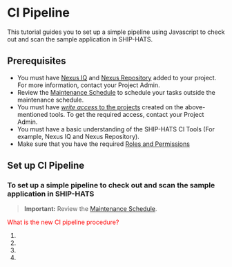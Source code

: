 # CI Pipeline

This tutorial guides you to set up a simple pipeline using Javascript to check out and scan the sample application in SHIP-HATS.
<!--
**Topics**
- [Prerequisites](#prerequisites)
- [Set up CI Pipeline](#set-up-ci-pipeline)
-->
## Prerequisites
- You must have [Nexus IQ]() and [Nexus Repository]() added to your project.  For more information, contact your Project Admin.
- Review the [Maintenance Schedule](support) to schedule your tasks outside the maintenance schedule.
- You must have [*write access* to the projects]() created on the above-mentioned tools. To get the required access, contact your Project Admin.
- You must have a basic understanding of the SHIP-HATS CI Tools (For example, Nexus IQ and Nexus Repository).
- Make sure that you have the required [Roles and Permissions](https://docs.developer.tech.gov.sg/docs/ship-hats-portal-guide/#/user-roles-and-permissions)


<!--
For more information on prerequisites, refer to:  
- [General Information on user roles and permissions](https://docs.developer.gov.sg/docs/ship-hats-documentation/#/user-roles-permissions)
- [Bitbucket user roles and permissions](https://docs.developer.gov.sg/docs/ship-hats-documentation/#/bitbucket-user-role)
- [Bamboo user roles and permissions](https://docs.developer.gov.sg/docs/ship-hats-documentation/#/bamboo-user-roles)
-->

## Set up CI Pipeline

### To set up a simple pipeline to check out and scan the sample application in SHIP-HATS

>**Important:** Review the [Maintenance Schedule](support).


<span style="color:red"> What is the new CI pipeline procedure? </span>  

1.
1.
1.
1.
